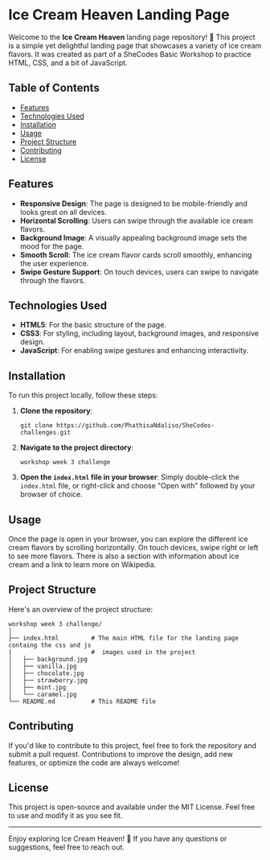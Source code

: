 # Ice Cream Heaven Landing Page

Welcome to the **Ice Cream Heaven** landing page repository! 🍦 This project is a simple yet delightful landing page that showcases a variety of ice cream flavors. It was created as part of a SheCodes Basic Workshop to practice HTML, CSS, and a bit of JavaScript.

## Table of Contents

- [Features](#features)
- [Technologies Used](#technologies-used)
- [Installation](#installation)
- [Usage](#usage)
- [Project Structure](#project-structure)
- [Contributing](#contributing)
- [License](#license)

## Features

- **Responsive Design**: The page is designed to be mobile-friendly and looks great on all devices.
- **Horizontal Scrolling**: Users can swipe through the available ice cream flavors.
- **Background Image**: A visually appealing background image sets the mood for the page.
- **Smooth Scroll**: The ice cream flavor cards scroll smoothly, enhancing the user experience.
- **Swipe Gesture Support**: On touch devices, users can swipe to navigate through the flavors.

## Technologies Used

- **HTML5**: For the basic structure of the page.
- **CSS3**: For styling, including layout, background images, and responsive design.
- **JavaScript**: For enabling swipe gestures and enhancing interactivity.

## Installation

To run this project locally, follow these steps:

1. **Clone the repository**:
   ```
   git clone https://github.com/PhathisaNdaliso/SheCodes-challenges.git 
   ```
   
2. **Navigate to the project directory**:
   ```
   workshop week 3 challenge 
   ```

3. **Open the `index.html` file in your browser**:
   Simply double-click the `index.html` file, or right-click and choose "Open with" followed by your browser of choice.

## Usage

Once the page is open in your browser, you can explore the different ice cream flavors by scrolling horizontally. On touch devices, swipe right or left to see more flavors. There is also a section with information about ice cream and a link to learn more on Wikipedia.

## Project Structure

Here's an overview of the project structure:

```
workshop week 3 challenge/
│
├── index.html         # The main HTML file for the landing page containg the css and js
|                      #  images used in the project
│   ├── background.jpg
│   ├── vanilla.jpg
│   ├── chocolate.jpg
│   ├── strawberry.jpg
│   ├── mint.jpg
│   └── caramel.jpg
└── README.md          # This README file
```

## Contributing

If you'd like to contribute to this project, feel free to fork the repository and submit a pull request. Contributions to improve the design, add new features, or optimize the code are always welcome!

## License

This project is open-source and available under the MIT License. Feel free to use and modify it as you see fit.

---

Enjoy exploring Ice Cream Heaven! 🍨 If you have any questions or suggestions, feel free to reach out.

```



